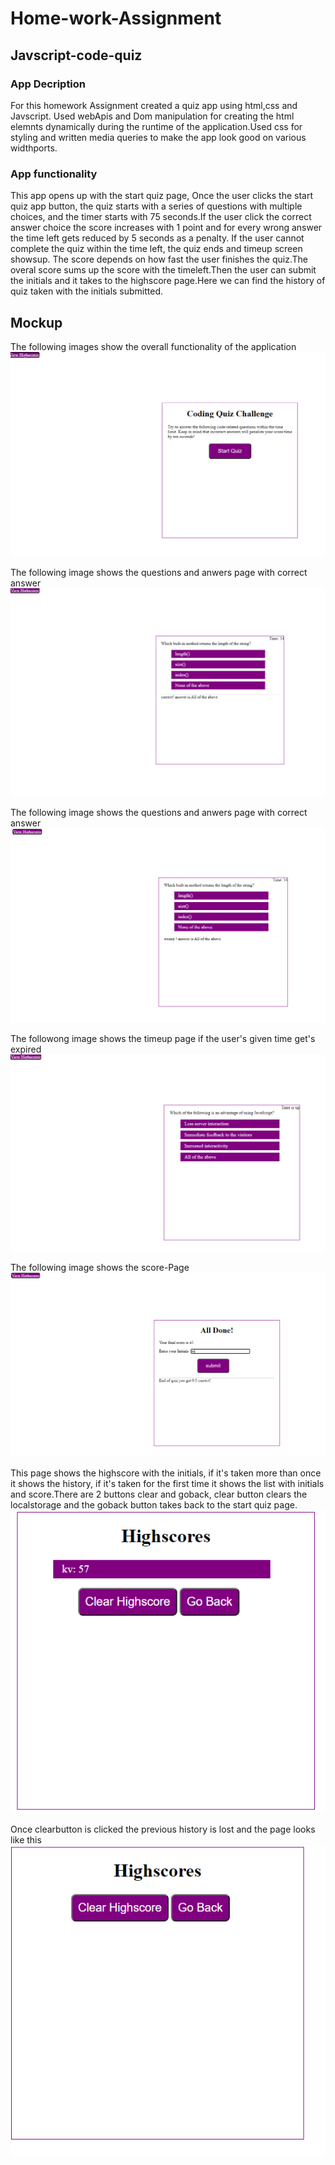 # Home-work-Assignment
##  Javscript-code-quiz
### App Decription
For this homework Assignment created a quiz app using html,css and Javscript.
Used webApis and Dom manipulation for creating the html elemnts dynamically during the 
runtime of the application.Used css for styling and written media queries to make the 
app look good on various widthports.

### App functionality
This app opens up with the start quiz page,
Once the user clicks the start quiz app button, the quiz starts with a series of questions with multiple
choices, and the timer starts with 75 seconds.If the user click the correct answer choice the score increases with 1 point and for every wrong answer the time left gets reduced by 5 seconds as a penalty. If the user cannot complete the quiz within the time left, the quiz ends and timeup screen showsup. The score depends on how fast the user finishes the quiz.The overal score sums up the score with the timeleft.Then the user can submit the initials and it takes to the highscore page.Here we can find the history of quiz taken with the initials submitted.

## Mockup
The following images show the overall functionality of the application
![start Page](assets/start-quiz.PNG)

The following image shows the questions and anwers page with correct answer
![correct](assets/correct.PNG)

The following image shows the questions and anwers page with correct answer
![wrong](assets/wrong.PNG)

The followong image shows the timeup page if the user's given time get's expired
![timeup](assets/time-up.PNG)

The following image shows the score-Page
![score-page](assets/score-page.PNG)

This page shows the highscore with the initials, if it's taken more than once it shows the history,
if it's taken for the first time it shows the list with initials and score.There are 2 buttons clear and goback,
clear button clears the localstorage and the goback button takes back to the start quiz page.
![highscores](assets/highscores.PNG)

Once clearbutton is clicked the previous history is lost and the page looks like this
![clear-button](assets/clear-button.PNG)

